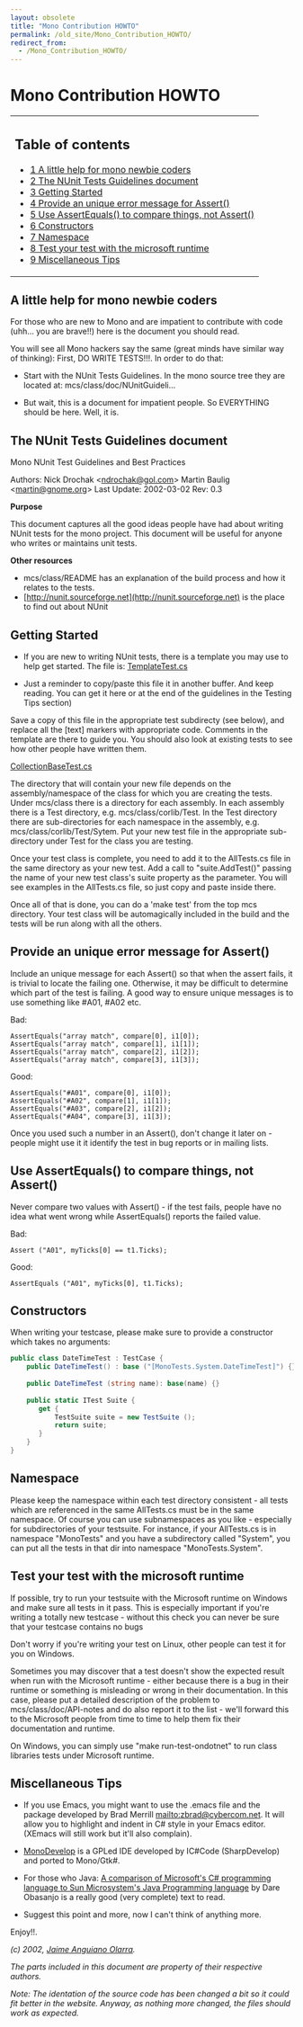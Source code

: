 ```yaml
---
layout: obsolete
title: "Mono Contribution HOWTO"
permalink: /old_site/Mono_Contribution_HOWTO/
redirect_from:
  - /Mono_Contribution_HOWTO/
---
```


Mono Contribution HOWTO
=======================

<table>
<col width="100%" />
<tbody>
<tr class="odd">
<td align="left"><h2>Table of contents</h2>
<ul>
<li><a href="#A_little_help_for_mono_newbie_coders">1 A little help for mono newbie coders</a></li>
<li><a href="#The_NUnit_Tests_Guidelines_document">2 The NUnit Tests Guidelines document</a></li>
<li><a href="#Getting_Started">3 Getting Started</a></li>
<li><a href="#Provide_an_unique_error_message_for_Assert.28.29">4 Provide an unique error message for Assert()</a></li>
<li><a href="#Use_AssertEquals.28.29_to_compare_things.2C_not_Assert.28.29">5 Use AssertEquals() to compare things, not Assert()</a></li>
<li><a href="#Constructors">6 Constructors</a></li>
<li><a href="#Namespace">7 Namespace</a></li>
<li><a href="#Test_your_test_with_the_microsoft_runtime">8 Test your test with the microsoft runtime</a></li>
<li><a href="#Miscellaneous_Tips">9 Miscellaneous Tips</a></li>
</ul></td>
</tr>
</tbody>
</table>

A little help for mono newbie coders
------------------------------------

For those who are new to Mono and are impatient to contribute with code (uhh... you are brave!!) here is the document you should read.

You will see all Mono hackers say the same (great minds have similar way of thinking): First, DO WRITE TESTS!!!. In order to do that:

-   Start with the NUnit Tests Guidelines. In the mono source tree they are located at: mcs/class/doc/NUnitGuideli...

-   But wait, this is a document for impatient people. So EVERYTHING should be here. Well, it is.

The NUnit Tests Guidelines document
-----------------------------------

Mono NUnit Test Guidelines and Best Practices

Authors: Nick Drochak \<ndrochak@gol.com\> Martin Baulig \<martin@gnome.org\> Last Update: 2002-03-02 Rev: 0.3

**Purpose**

This document captures all the good ideas people have had about writing NUnit tests for the mono project. This document will be useful for anyone who writes or maintains unit tests.

**Other resources**

-   mcs/class/README has an explanation of the build process and how it relates to the tests.
-   [http://nunit.sourceforge.net](http://nunit.sourceforge.net) is the place to find out about NUnit

Getting Started
---------------

-   If you are new to writing NUnit tests, there is a template you may use to help get started. The file is: [TemplateTest.cs]({{site.github.url}}/old_site/TemplateTest.cs "TemplateTest.cs")

-   Just a reminder to copy/paste this file it in another buffer. And keep reading. You can get it here or at the end of the guidelines in the Testing Tips section)

Save a copy of this file in the appropriate test subdirecty (see below), and replace all the [text] markers with appropriate code. Comments in the template are there to guide you. You should also look at existing tests to see how other people have written them.

[CollectionBaseTest.cs]({{site.github.url}}/old_site/CollectionBaseTest.cs "CollectionBaseTest.cs")

The directory that will contain your new file depends on the assembly/namespace of the class for which you are creating the tests. Under mcs/class there is a directory for each assembly. In each assembly there is a Test directory, e.g. mcs/class/corlib/Test. In the Test directory there are sub-directories for each namespace in the assembly, e.g. mcs/class/corlib/Test/Sytem. Put your new test file in the appropriate sub-directory under Test for the class you are testing.

Once your test class is complete, you need to add it to the AllTests.cs file in the same directory as your new test. Add a call to "suite.AddTest()" passing the name of your new test class's suite property as the parameter. You will see examples in the AllTests.cs file, so just copy and paste inside there.

Once all of that is done, you can do a 'make test' from the top mcs directory. Your test class will be automagically included in the build and the tests will be run along with all the others.

Provide an unique error message for Assert()
--------------------------------------------

Include an unique message for each Assert() so that when the assert fails, it is trivial to locate the failing one. Otherwise, it may be difficult to determine which part of the test is failing. A good way to ensure unique messages is to use something like \#A01, \#A02 etc.

Bad:

    AssertEquals("array match", compare[0], i1[0]);
    AssertEquals("array match", compare[1], i1[1]);
    AssertEquals("array match", compare[2], i1[2]);
    AssertEquals("array match", compare[3], i1[3]);

Good:

    AssertEquals("#A01", compare[0], i1[0]); 
    AssertEquals("#A02", compare[1], i1[1]); 
    AssertEquals("#A03", compare[2], i1[2]); 
    AssertEquals("#A04", compare[3], i1[3]);

Once you used such a number in an Assert(), don't change it later on - people might use it it identify the test in bug reports or in mailing lists.

Use AssertEquals() to compare things, not Assert()
--------------------------------------------------

Never compare two values with Assert() - if the test fails, people have no idea what went wrong while AssertEquals() reports the failed value.

Bad:

    Assert ("A01", myTicks[0] == t1.Ticks);

Good:

    AssertEquals ("A01", myTicks[0], t1.Ticks);

Constructors
------------

When writing your testcase, please make sure to provide a constructor which takes no arguments:

``` csharp
public class DateTimeTest : TestCase {
    public DateTimeTest() : base ("[MonoTests.System.DateTimeTest]") {} 
 
    public DateTimeTest (string name): base(name) {}
 
    public static ITest Suite {
       get {
           TestSuite suite = new TestSuite (); 
           return suite;
       }
    }
}
```

Namespace
---------

Please keep the namespace within each test directory consistent - all tests which are referenced in the same AllTests.cs must be in the same namespace. Of course you can use subnamespaces as you like - especially for subdirectories of your testsuite. For instance, if your AllTests.cs is in namespace "MonoTests" and you have a subdirectory called "System", you can put all the tests in that dir into namespace "MonoTests.System".

Test your test with the microsoft runtime
-----------------------------------------

If possible, try to run your testsuite with the Microsoft runtime on Windows and make sure all tests in it pass. This is especially important if you're writing a totally new testcase - without this check you can never be sure that your testcase contains no bugs

Don't worry if you're writing your test on Linux, other people can test it for you on Windows.

Sometimes you may discover that a test doesn't show the expected result when run with the Microsoft runtime - either because there is a bug in their runtime or something is misleading or wrong in their documentation. In this case, please put a detailed description of the problem to mcs/class/doc/API-notes and do also report it to the list - we'll forward this to the Microsoft people from time to time to help them fix their documentation and runtime.

On Windows, you can simply use "make run-test-ondotnet" to run class libraries tests under Microsoft runtime.

Miscellaneous Tips
------------------

-   If you use Emacs, you might want to use the .emacs file and the package developed by Brad Merrill [mailto:zbrad@cybercom.net](mailto:zbrad@cybercom.net). It will allow you to highlight and indent in C\# style in your Emacs editor. (XEmacs will still work but it'll also complain).

-   [MonoDevelop](http://monodevelop.com) is a GPLed IDE developed by IC\#Code (SharpDevelop) and ported to Mono/Gtk\#.

-   For those who Java: [A comparison of Microsoft's C\# programming language to Sun Microsystem's Java Programming language](http://www.25hoursaday.com/CsharpVsJava.html) by Dare Obasanjo is a really good (very complete) text to read.

-   Suggest this point and more, now I can't think of anything more.

Enjoy!!.

*(c) 2002, [Jaime Anguiano Olarra](mailto:jaime@geneura.ugr.es).*

*The parts included in this document are property of their respective authors.*

*Note: The identation of the source code has been changed a bit so it could fit better in the website. Anyway, as nothing more changed, the files should work as expected.*

